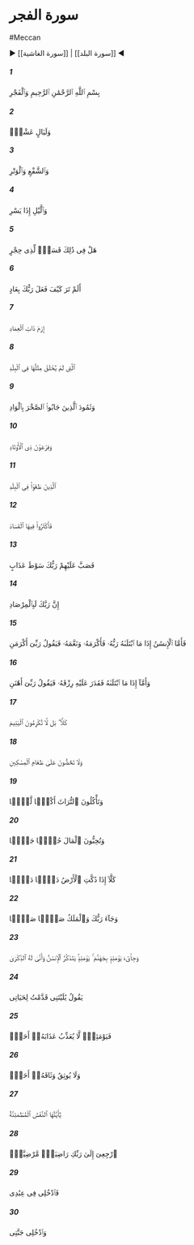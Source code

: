 # سورة الفجر
#Meccan
▶ [[سورة الغاشية]] | [[سورة البلد]] ◀
##### 1
<span class="ayah hovertext" data-hover="By the break of Day">بِسْمِ ٱللَّهِ ٱلرَّحْمَٰنِ ٱلرَّحِيمِ وَٱلْفَجْرِ</span>
##### 2
<span class="ayah hovertext" data-hover="By the Nights twice five;">وَلَيَالٍ عَشْرٍۢ</span>
##### 3
<span class="ayah hovertext" data-hover="By the even and odd (contrasted);">وَٱلشَّفْعِ وَٱلْوَتْرِ</span>
##### 4
<span class="ayah hovertext" data-hover="And by the Night when it passeth away;-">وَٱلَّيْلِ إِذَا يَسْرِ</span>
##### 5
<span class="ayah hovertext" data-hover="Is there (not) in these an adjuration (or evidence) for those who understand?">هَلْ فِى ذَٰلِكَ قَسَمٌۭ لِّذِى حِجْرٍ</span>
##### 6
<span class="ayah hovertext" data-hover="Seest thou not how thy Lord dealt with the 'Ad (people),-">أَلَمْ تَرَ كَيْفَ فَعَلَ رَبُّكَ بِعَادٍ</span>
##### 7
<span class="ayah hovertext" data-hover="Of the (city of) Iram, with lofty pillars,">إِرَمَ ذَاتِ ٱلْعِمَادِ</span>
##### 8
<span class="ayah hovertext" data-hover="The like of which were not produced in (all) the land?">ٱلَّتِى لَمْ يُخْلَقْ مِثْلُهَا فِى ٱلْبِلَٰدِ</span>
##### 9
<span class="ayah hovertext" data-hover="And with the Thamud (people), who cut out (huge) rocks in the valley?-">وَثَمُودَ ٱلَّذِينَ جَابُوا۟ ٱلصَّخْرَ بِٱلْوَادِ</span>
##### 10
<span class="ayah hovertext" data-hover="And with Pharaoh, lord of stakes?">وَفِرْعَوْنَ ذِى ٱلْأَوْتَادِ</span>
##### 11
<span class="ayah hovertext" data-hover="(All) these transgressed beyond bounds in the lands,">ٱلَّذِينَ طَغَوْا۟ فِى ٱلْبِلَٰدِ</span>
##### 12
<span class="ayah hovertext" data-hover="And heaped therein mischief (on mischief).">فَأَكْثَرُوا۟ فِيهَا ٱلْفَسَادَ</span>
##### 13
<span class="ayah hovertext" data-hover="Therefore did thy Lord pour on them a scourge of diverse chastisements:">فَصَبَّ عَلَيْهِمْ رَبُّكَ سَوْطَ عَذَابٍ</span>
##### 14
<span class="ayah hovertext" data-hover="For thy Lord is (as a Guardian) on a watch-tower.">إِنَّ رَبَّكَ لَبِٱلْمِرْصَادِ</span>
##### 15
<span class="ayah hovertext" data-hover="Now, as for man, when his Lord trieth him, giving him honour and gifts, then saith he, (puffed up), 'My Lord hath honoured me.'">فَأَمَّا ٱلْإِنسَٰنُ إِذَا مَا ٱبْتَلَىٰهُ رَبُّهُۥ فَأَكْرَمَهُۥ وَنَعَّمَهُۥ فَيَقُولُ رَبِّىٓ أَكْرَمَنِ</span>
##### 16
<span class="ayah hovertext" data-hover="But when He trieth him, restricting his subsistence for him, then saith he (in despair), 'My Lord hath humiliated me!'">وَأَمَّآ إِذَا مَا ٱبْتَلَىٰهُ فَقَدَرَ عَلَيْهِ رِزْقَهُۥ فَيَقُولُ رَبِّىٓ أَهَٰنَنِ</span>
##### 17
<span class="ayah hovertext" data-hover="Nay, nay! but ye honour not the orphans!">كَلَّا ۖ بَل لَّا تُكْرِمُونَ ٱلْيَتِيمَ</span>
##### 18
<span class="ayah hovertext" data-hover="Nor do ye encourage one another to feed the poor!-">وَلَا تَحَٰٓضُّونَ عَلَىٰ طَعَامِ ٱلْمِسْكِينِ</span>
##### 19
<span class="ayah hovertext" data-hover="And ye devour inheritance - all with greed,">وَتَأْكُلُونَ ٱلتُّرَاثَ أَكْلًۭا لَّمًّۭا</span>
##### 20
<span class="ayah hovertext" data-hover="And ye love wealth with inordinate love!">وَتُحِبُّونَ ٱلْمَالَ حُبًّۭا جَمًّۭا</span>
##### 21
<span class="ayah hovertext" data-hover="Nay! When the earth is pounded to powder,">كَلَّآ إِذَا دُكَّتِ ٱلْأَرْضُ دَكًّۭا دَكًّۭا</span>
##### 22
<span class="ayah hovertext" data-hover="And thy Lord cometh, and His angels, rank upon rank,">وَجَآءَ رَبُّكَ وَٱلْمَلَكُ صَفًّۭا صَفًّۭا</span>
##### 23
<span class="ayah hovertext" data-hover="And Hell, that Day, is brought (face to face),- on that Day will man remember, but how will that remembrance profit him?">وَجِا۟ىٓءَ يَوْمَئِذٍۭ بِجَهَنَّمَ ۚ يَوْمَئِذٍۢ يَتَذَكَّرُ ٱلْإِنسَٰنُ وَأَنَّىٰ لَهُ ٱلذِّكْرَىٰ</span>
##### 24
<span class="ayah hovertext" data-hover="He will say: 'Ah! Would that I had sent forth (good deeds) for (this) my (Future) Life!'">يَقُولُ يَٰلَيْتَنِى قَدَّمْتُ لِحَيَاتِى</span>
##### 25
<span class="ayah hovertext" data-hover="For, that Day, His Chastisement will be such as none (else) can inflict,">فَيَوْمَئِذٍۢ لَّا يُعَذِّبُ عَذَابَهُۥٓ أَحَدٌۭ</span>
##### 26
<span class="ayah hovertext" data-hover="And His bonds will be such as none (other) can bind.">وَلَا يُوثِقُ وَثَاقَهُۥٓ أَحَدٌۭ</span>
##### 27
<span class="ayah hovertext" data-hover="(To the righteous soul will be said:) 'O (thou) soul, in (complete) rest and satisfaction!">يَٰٓأَيَّتُهَا ٱلنَّفْسُ ٱلْمُطْمَئِنَّةُ</span>
##### 28
<span class="ayah hovertext" data-hover="'Come back thou to thy Lord,- well pleased (thyself), and well-pleasing unto Him!">ٱرْجِعِىٓ إِلَىٰ رَبِّكِ رَاضِيَةًۭ مَّرْضِيَّةًۭ</span>
##### 29
<span class="ayah hovertext" data-hover="'Enter thou, then, among My devotees!">فَٱدْخُلِى فِى عِبَٰدِى</span>
##### 30
<span class="ayah hovertext" data-hover="'Yea, enter thou My Heaven!">وَٱدْخُلِى جَنَّتِى</span>
